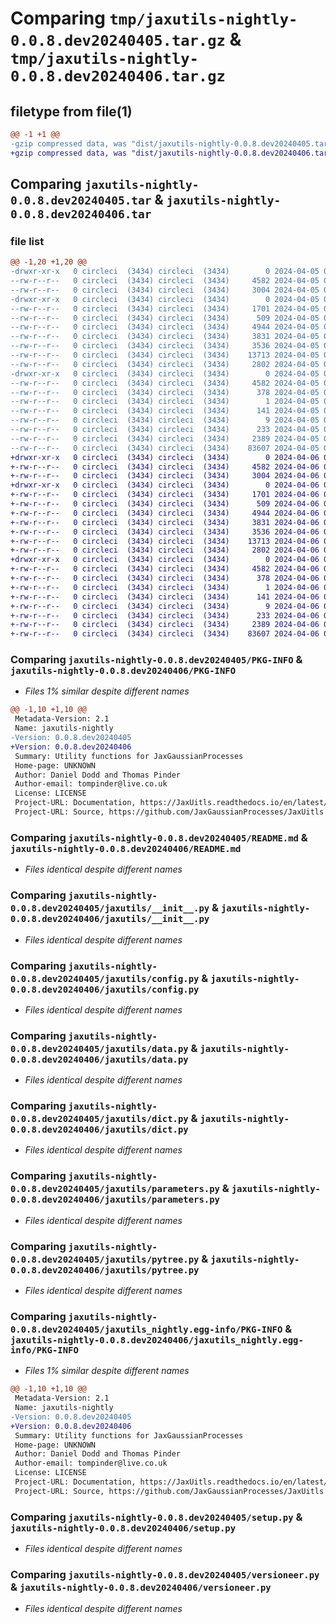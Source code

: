 # Comparing `tmp/jaxutils-nightly-0.0.8.dev20240405.tar.gz` & `tmp/jaxutils-nightly-0.0.8.dev20240406.tar.gz`

## filetype from file(1)

```diff
@@ -1 +1 @@
-gzip compressed data, was "dist/jaxutils-nightly-0.0.8.dev20240405.tar", last modified: Fri Apr  5 00:06:45 2024, max compression
+gzip compressed data, was "dist/jaxutils-nightly-0.0.8.dev20240406.tar", last modified: Sat Apr  6 00:06:41 2024, max compression
```

## Comparing `jaxutils-nightly-0.0.8.dev20240405.tar` & `jaxutils-nightly-0.0.8.dev20240406.tar`

### file list

```diff
@@ -1,20 +1,20 @@
-drwxr-xr-x   0 circleci  (3434) circleci  (3434)        0 2024-04-05 00:06:45.162152 jaxutils-nightly-0.0.8.dev20240405/
--rw-r--r--   0 circleci  (3434) circleci  (3434)     4582 2024-04-05 00:06:45.162152 jaxutils-nightly-0.0.8.dev20240405/PKG-INFO
--rw-r--r--   0 circleci  (3434) circleci  (3434)     3004 2024-04-05 00:06:37.000000 jaxutils-nightly-0.0.8.dev20240405/README.md
-drwxr-xr-x   0 circleci  (3434) circleci  (3434)        0 2024-04-05 00:06:45.162152 jaxutils-nightly-0.0.8.dev20240405/jaxutils/
--rw-r--r--   0 circleci  (3434) circleci  (3434)     1701 2024-04-05 00:06:37.000000 jaxutils-nightly-0.0.8.dev20240405/jaxutils/__init__.py
--rw-r--r--   0 circleci  (3434) circleci  (3434)      509 2024-04-05 00:06:45.162152 jaxutils-nightly-0.0.8.dev20240405/jaxutils/_version.py
--rw-r--r--   0 circleci  (3434) circleci  (3434)     4944 2024-04-05 00:06:37.000000 jaxutils-nightly-0.0.8.dev20240405/jaxutils/config.py
--rw-r--r--   0 circleci  (3434) circleci  (3434)     3831 2024-04-05 00:06:37.000000 jaxutils-nightly-0.0.8.dev20240405/jaxutils/data.py
--rw-r--r--   0 circleci  (3434) circleci  (3434)     3536 2024-04-05 00:06:37.000000 jaxutils-nightly-0.0.8.dev20240405/jaxutils/dict.py
--rw-r--r--   0 circleci  (3434) circleci  (3434)    13713 2024-04-05 00:06:37.000000 jaxutils-nightly-0.0.8.dev20240405/jaxutils/parameters.py
--rw-r--r--   0 circleci  (3434) circleci  (3434)     2802 2024-04-05 00:06:37.000000 jaxutils-nightly-0.0.8.dev20240405/jaxutils/pytree.py
-drwxr-xr-x   0 circleci  (3434) circleci  (3434)        0 2024-04-05 00:06:45.162152 jaxutils-nightly-0.0.8.dev20240405/jaxutils_nightly.egg-info/
--rw-r--r--   0 circleci  (3434) circleci  (3434)     4582 2024-04-05 00:06:45.000000 jaxutils-nightly-0.0.8.dev20240405/jaxutils_nightly.egg-info/PKG-INFO
--rw-r--r--   0 circleci  (3434) circleci  (3434)      378 2024-04-05 00:06:45.000000 jaxutils-nightly-0.0.8.dev20240405/jaxutils_nightly.egg-info/SOURCES.txt
--rw-r--r--   0 circleci  (3434) circleci  (3434)        1 2024-04-05 00:06:45.000000 jaxutils-nightly-0.0.8.dev20240405/jaxutils_nightly.egg-info/dependency_links.txt
--rw-r--r--   0 circleci  (3434) circleci  (3434)      141 2024-04-05 00:06:45.000000 jaxutils-nightly-0.0.8.dev20240405/jaxutils_nightly.egg-info/requires.txt
--rw-r--r--   0 circleci  (3434) circleci  (3434)        9 2024-04-05 00:06:45.000000 jaxutils-nightly-0.0.8.dev20240405/jaxutils_nightly.egg-info/top_level.txt
--rw-r--r--   0 circleci  (3434) circleci  (3434)      233 2024-04-05 00:06:45.162152 jaxutils-nightly-0.0.8.dev20240405/setup.cfg
--rw-r--r--   0 circleci  (3434) circleci  (3434)     2389 2024-04-05 00:06:37.000000 jaxutils-nightly-0.0.8.dev20240405/setup.py
--rw-r--r--   0 circleci  (3434) circleci  (3434)    83607 2024-04-05 00:06:37.000000 jaxutils-nightly-0.0.8.dev20240405/versioneer.py
+drwxr-xr-x   0 circleci  (3434) circleci  (3434)        0 2024-04-06 00:06:41.256347 jaxutils-nightly-0.0.8.dev20240406/
+-rw-r--r--   0 circleci  (3434) circleci  (3434)     4582 2024-04-06 00:06:41.256347 jaxutils-nightly-0.0.8.dev20240406/PKG-INFO
+-rw-r--r--   0 circleci  (3434) circleci  (3434)     3004 2024-04-06 00:06:33.000000 jaxutils-nightly-0.0.8.dev20240406/README.md
+drwxr-xr-x   0 circleci  (3434) circleci  (3434)        0 2024-04-06 00:06:41.256347 jaxutils-nightly-0.0.8.dev20240406/jaxutils/
+-rw-r--r--   0 circleci  (3434) circleci  (3434)     1701 2024-04-06 00:06:33.000000 jaxutils-nightly-0.0.8.dev20240406/jaxutils/__init__.py
+-rw-r--r--   0 circleci  (3434) circleci  (3434)      509 2024-04-06 00:06:41.256347 jaxutils-nightly-0.0.8.dev20240406/jaxutils/_version.py
+-rw-r--r--   0 circleci  (3434) circleci  (3434)     4944 2024-04-06 00:06:33.000000 jaxutils-nightly-0.0.8.dev20240406/jaxutils/config.py
+-rw-r--r--   0 circleci  (3434) circleci  (3434)     3831 2024-04-06 00:06:33.000000 jaxutils-nightly-0.0.8.dev20240406/jaxutils/data.py
+-rw-r--r--   0 circleci  (3434) circleci  (3434)     3536 2024-04-06 00:06:33.000000 jaxutils-nightly-0.0.8.dev20240406/jaxutils/dict.py
+-rw-r--r--   0 circleci  (3434) circleci  (3434)    13713 2024-04-06 00:06:33.000000 jaxutils-nightly-0.0.8.dev20240406/jaxutils/parameters.py
+-rw-r--r--   0 circleci  (3434) circleci  (3434)     2802 2024-04-06 00:06:33.000000 jaxutils-nightly-0.0.8.dev20240406/jaxutils/pytree.py
+drwxr-xr-x   0 circleci  (3434) circleci  (3434)        0 2024-04-06 00:06:41.256347 jaxutils-nightly-0.0.8.dev20240406/jaxutils_nightly.egg-info/
+-rw-r--r--   0 circleci  (3434) circleci  (3434)     4582 2024-04-06 00:06:41.000000 jaxutils-nightly-0.0.8.dev20240406/jaxutils_nightly.egg-info/PKG-INFO
+-rw-r--r--   0 circleci  (3434) circleci  (3434)      378 2024-04-06 00:06:41.000000 jaxutils-nightly-0.0.8.dev20240406/jaxutils_nightly.egg-info/SOURCES.txt
+-rw-r--r--   0 circleci  (3434) circleci  (3434)        1 2024-04-06 00:06:41.000000 jaxutils-nightly-0.0.8.dev20240406/jaxutils_nightly.egg-info/dependency_links.txt
+-rw-r--r--   0 circleci  (3434) circleci  (3434)      141 2024-04-06 00:06:41.000000 jaxutils-nightly-0.0.8.dev20240406/jaxutils_nightly.egg-info/requires.txt
+-rw-r--r--   0 circleci  (3434) circleci  (3434)        9 2024-04-06 00:06:41.000000 jaxutils-nightly-0.0.8.dev20240406/jaxutils_nightly.egg-info/top_level.txt
+-rw-r--r--   0 circleci  (3434) circleci  (3434)      233 2024-04-06 00:06:41.256347 jaxutils-nightly-0.0.8.dev20240406/setup.cfg
+-rw-r--r--   0 circleci  (3434) circleci  (3434)     2389 2024-04-06 00:06:33.000000 jaxutils-nightly-0.0.8.dev20240406/setup.py
+-rw-r--r--   0 circleci  (3434) circleci  (3434)    83607 2024-04-06 00:06:33.000000 jaxutils-nightly-0.0.8.dev20240406/versioneer.py
```

### Comparing `jaxutils-nightly-0.0.8.dev20240405/PKG-INFO` & `jaxutils-nightly-0.0.8.dev20240406/PKG-INFO`

 * *Files 1% similar despite different names*

```diff
@@ -1,10 +1,10 @@
 Metadata-Version: 2.1
 Name: jaxutils-nightly
-Version: 0.0.8.dev20240405
+Version: 0.0.8.dev20240406
 Summary: Utility functions for JaxGaussianProcesses
 Home-page: UNKNOWN
 Author: Daniel Dodd and Thomas Pinder
 Author-email: tompinder@live.co.uk
 License: LICENSE
 Project-URL: Documentation, https://JaxUitls.readthedocs.io/en/latest/
 Project-URL: Source, https://github.com/JaxGaussianProcesses/JaxUitls
```

### Comparing `jaxutils-nightly-0.0.8.dev20240405/README.md` & `jaxutils-nightly-0.0.8.dev20240406/README.md`

 * *Files identical despite different names*

### Comparing `jaxutils-nightly-0.0.8.dev20240405/jaxutils/__init__.py` & `jaxutils-nightly-0.0.8.dev20240406/jaxutils/__init__.py`

 * *Files identical despite different names*

### Comparing `jaxutils-nightly-0.0.8.dev20240405/jaxutils/config.py` & `jaxutils-nightly-0.0.8.dev20240406/jaxutils/config.py`

 * *Files identical despite different names*

### Comparing `jaxutils-nightly-0.0.8.dev20240405/jaxutils/data.py` & `jaxutils-nightly-0.0.8.dev20240406/jaxutils/data.py`

 * *Files identical despite different names*

### Comparing `jaxutils-nightly-0.0.8.dev20240405/jaxutils/dict.py` & `jaxutils-nightly-0.0.8.dev20240406/jaxutils/dict.py`

 * *Files identical despite different names*

### Comparing `jaxutils-nightly-0.0.8.dev20240405/jaxutils/parameters.py` & `jaxutils-nightly-0.0.8.dev20240406/jaxutils/parameters.py`

 * *Files identical despite different names*

### Comparing `jaxutils-nightly-0.0.8.dev20240405/jaxutils/pytree.py` & `jaxutils-nightly-0.0.8.dev20240406/jaxutils/pytree.py`

 * *Files identical despite different names*

### Comparing `jaxutils-nightly-0.0.8.dev20240405/jaxutils_nightly.egg-info/PKG-INFO` & `jaxutils-nightly-0.0.8.dev20240406/jaxutils_nightly.egg-info/PKG-INFO`

 * *Files 1% similar despite different names*

```diff
@@ -1,10 +1,10 @@
 Metadata-Version: 2.1
 Name: jaxutils-nightly
-Version: 0.0.8.dev20240405
+Version: 0.0.8.dev20240406
 Summary: Utility functions for JaxGaussianProcesses
 Home-page: UNKNOWN
 Author: Daniel Dodd and Thomas Pinder
 Author-email: tompinder@live.co.uk
 License: LICENSE
 Project-URL: Documentation, https://JaxUitls.readthedocs.io/en/latest/
 Project-URL: Source, https://github.com/JaxGaussianProcesses/JaxUitls
```

### Comparing `jaxutils-nightly-0.0.8.dev20240405/setup.py` & `jaxutils-nightly-0.0.8.dev20240406/setup.py`

 * *Files identical despite different names*

### Comparing `jaxutils-nightly-0.0.8.dev20240405/versioneer.py` & `jaxutils-nightly-0.0.8.dev20240406/versioneer.py`

 * *Files identical despite different names*


